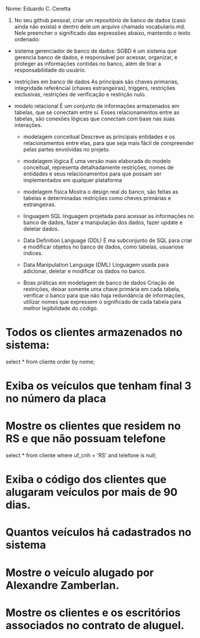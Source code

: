 Nome: Eduardo C. Ceretta

1) No seu github pessoal, criar um repositório de banco de dados (caso ainda não exista) e dentro dele um arquivo chamado vocabulario.md. Nele preencher o significado das expressões abaixo, mantendo o texto ordenado:
 - sistema gerenciador de banco de dados:
    SGBD é um sistema que gerencia banco de dados, é responsável por acessar, organizar, e proteger as informações contidas no banco, além de tirar a responsabilidade do usuário.
	
 - restrições em banco de dados
    As principais são chaves primarias, integridade referêncial (chaves estrangeiras), triggers, restrições exclusivas, restrições de verificação e restrição nulo.
	
 - modelo relacional
   É um conjunto de informações armazenados em tabelas, que se conectam entre si. Esses relacionamentos entre as tabelas, são conexões lógicas que conectam com base nas suas interações.
   
	- modelagem conceitual
    Descreve as principais entidades e os relacionamentos entre elas, para que seja mais fácil de compreender pelas partes envolvidas no projeto.
   
	- modelagem lógica
   É uma versão mais elaborada do modelo conceitual, representa detalhadamente restrições, nomes de entidades e seus relacionamentos para que possam ser implementados em qualquer plataforma
   
	- modelagem física
    Mostra o design real do banco, são feitas as tabelas e determinadas restrições como cheves primárias e estrangeiras.
   
	- linguagem SQL
  linguagem projetada para acessar as informações no banco de dados, fazer a manipulação dos dados, fazer update e deletar dados.
   
	- Data Definition Language (DDL)
    É ma subconjunto de SQL para criar e modificar objetos no banco de dados, como tabelas, usuariose indices.
   
	- Data Manipulation Language (DML)
    Linguagem usada para adicionar, deletar e modificar os dados no banco.
   
	- Boas práticas em modelagem de banco de dados
    Criação de restrições, deixar somente uma chave primária em cada tabela, verificar o banco para que não haja redundância de informações, utilizar nomes que expressem o significado de cada tabela para melhor legibilidade do código.

# Todos os clientes armazenados no sistema:
select *
from cliente
order by nome;

# Exiba os veículos que tenham final 3 no número da placa


# Mostre os clientes que residem no RS e que não possuam telefone
select * 
from cliente
where uf_cnh = 'RS' 
and telefone is null;

# Exiba o código dos clientes que alugaram veículos por mais de 90 dias.


# Quantos veículos há cadastrados no sistema


# Mostre o veículo alugado por Alexandre Zamberlan.

# Mostre os clientes e os escritórios associados no contrato de aluguel.






   
